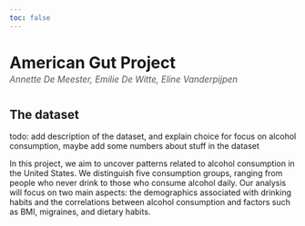 ```yaml
---
toc: false
---
```


<h1>American Gut Project</h1>
<div class="contributors">
  <p>Annette De Meester, Emilie De Witte, Eline Vanderpijpen</p>
</div>

<div>
  <h2>The dataset</h2>
  <p>todo: add description of the dataset, and explain choice for focus on alcohol consumption, maybe add some numbers about stuff in the dataset</p>
</div>

<p>In this project, we aim to uncover patterns related to alcohol consumption in the United States. We distinguish five consumption groups, ranging from people who never drink to those who consume alcohol daily. Our analysis will focus on two main aspects: the demographics associated with drinking habits and the correlations between alcohol consumption and factors such as BMI, migraines, and dietary habits.</p>

<style>
  .contributors {
    margin: -1rem 0 2.5rem 0;
    font-size: 0.95rem;
    color: #555;
    font-style: italic;
  }
</style>

